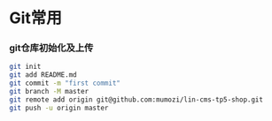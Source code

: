 # Git常用

### git仓库初始化及上传

```bash
git init
git add README.md
git commit -m "first commit"
git branch -M master
git remote add origin git@github.com:mumozi/lin-cms-tp5-shop.git
git push -u origin master
```

